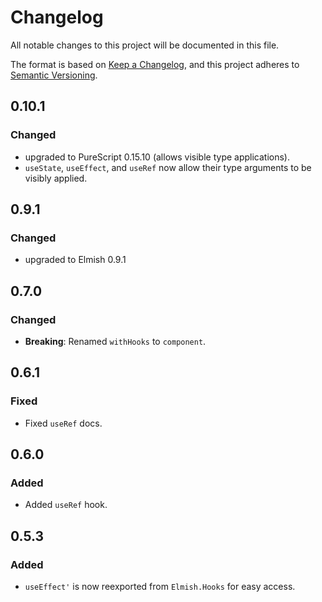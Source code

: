 # Changelog

All notable changes to this project will be documented in this file.

The format is based on [Keep a Changelog](https://keepachangelog.com/en/1.0.0/),
and this project adheres to [Semantic Versioning](https://semver.org/spec/v2.0.0.html).

## 0.10.1

### Changed

- upgraded to PureScript 0.15.10 (allows visible type applications).
- `useState`, `useEffect`, and `useRef` now allow their type arguments to be visibly applied.

## 0.9.1

### Changed

- upgraded to Elmish 0.9.1

## 0.7.0

### Changed

- **Breaking**: Renamed `withHooks` to `component`.

## 0.6.1

### Fixed

- Fixed `useRef` docs.

## 0.6.0

### Added

- Added `useRef` hook.

## 0.5.3

### Added

- `useEffect'` is now reexported from `Elmish.Hooks` for easy access.
